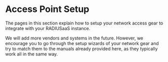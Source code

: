 # Access Point Setup

The pages in this section explain how to setup your network access gear to integrate with your RADIUSaaS instance.

We will add more vendors and systems in the future. However, we encourage you to go through the setup wizards of your network gear and try to match them to the manuals already provided here, as they typically work all in the same way.

